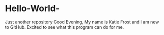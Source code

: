 # Hello-World-
Just another repository
Good Evening, My name is Katie Frost and I am new to GitHub. Excited to see what this program can do for me. 
